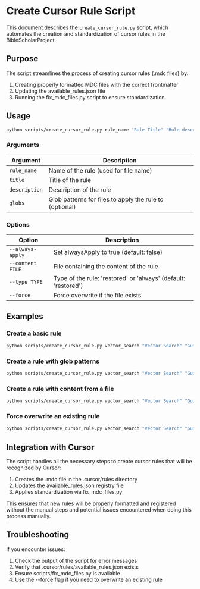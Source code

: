 # Create Cursor Rule Script

This document describes the `create_cursor_rule.py` script, which automates the creation and standardization of cursor rules in the BibleScholarProject.

## Purpose

The script streamlines the process of creating cursor rules (.mdc files) by:

1. Creating properly formatted MDC files with the correct frontmatter
2. Updating the available_rules.json file
3. Running the fix_mdc_files.py script to ensure standardization

## Usage

```bash
python scripts/create_cursor_rule.py rule_name "Rule Title" "Rule description" [glob1 glob2 ...]
```

### Arguments

| Argument | Description |
|----------|-------------|
| `rule_name` | Name of the rule (used for file name) |
| `title` | Title of the rule |
| `description` | Description of the rule |
| `globs` | Glob patterns for files to apply the rule to (optional) |

### Options

| Option | Description |
|--------|-------------|
| `--always-apply` | Set alwaysApply to true (default: false) |
| `--content FILE` | File containing the content of the rule |
| `--type TYPE` | Type of the rule: 'restored' or 'always' (default: 'restored') |
| `--force` | Force overwrite if the file exists |

## Examples

### Create a basic rule

```bash
python scripts/create_cursor_rule.py vector_search "Vector Search" "Guidelines for vector search" 
```

### Create a rule with glob patterns

```bash
python scripts/create_cursor_rule.py vector_search "Vector Search" "Guidelines for vector search" "src/utils/vector_search.py" "src/api/vector_search_api.py"
```

### Create a rule with content from a file

```bash
python scripts/create_cursor_rule.py vector_search "Vector Search" "Guidelines for vector search" --content vector_search_content.md
```

### Force overwrite an existing rule

```bash
python scripts/create_cursor_rule.py vector_search "Vector Search" "Guidelines for vector search" --force
```

## Integration with Cursor

The script handles all the necessary steps to create cursor rules that will be recognized by Cursor:

1. Creates the .mdc file in the .cursor/rules directory
2. Updates the available_rules.json registry file
3. Applies standardization via fix_mdc_files.py

This ensures that new rules will be properly formatted and registered without the manual steps and potential issues encountered when doing this process manually.

## Troubleshooting

If you encounter issues:

1. Check the output of the script for error messages
2. Verify that .cursor/rules/available_rules.json exists
3. Ensure scripts/fix_mdc_files.py is available
4. Use the --force flag if you need to overwrite an existing rule 